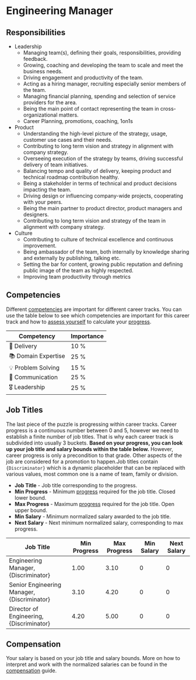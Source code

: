 # Engineering Manager

## Responsibilities

- Leadership
  - Managing team(s), defining their goals, responsibilities, providing feedback.
  - Growing, coaching and developing the team to scale and meet the business needs.
  - Driving engagement and productivity of the team.
  - Acting as a hiring manager, recruiting especially senior members of the team.
  - Managing financial planning, spending and selection of service providers for the area.
  - Being the main point of contact representing the team in cross-organizational matters.
  - Career Planning, promotions, coaching, 1on1s
- Product
  - Understanding the high-level picture of the strategy, usage, customer use cases and their needs.
  - Contributing to long term vision and strategy in alignment with company strategy.
  - Overseeing execution of the strategy by teams, driving successful delivery of team initiatives.
  - Balancing tempo and quality of delivery, keeping product and technical roadmap contribution healthy.
  - Being a stakeholder in terms of technical and product decisions impacting the team.
  - Driving design or influencing company-wide projects, cooperating with your peers.
  - Being the main partner to product director, product managers and designers.
  - Contributing to long term vision and strategy of the team in alignment with company strategy.
- Culture
  - Contributing to culture of technical excellence and continuous improvement.
  - Being ambassador of the team, both internally by knowledge sharing and externally by publishing, talking etc.
  - Setting the bar for content, growing public reputation and defining public image of the team as highly respected.
  - Improving team productivity through metrics

## Competencies

Different [competencies](../competencies.md) are important for different career tracks. You can use the table below to see which competencies are important for this career track and how to [assess yourself](../meetings/competency-assessment.md) to calculate your [progress](../progress.md).

| Competency          | Importance |
| ------------------- | ---------- |
| 🚚 Delivery         | 10 %       |
| 📚 Domain Expertise | 25 %       |
| 💡 Problem Solving  | 15 %       |
| 💬 Communication    | 25 %       |
| 🎖️ Leadership       | 25 %       |

## Job Titles

The last piece of the puzzle is progressing within career tracks. Career progress is a continuous number between 0 and 5, however we need to establish a finite number of job titles. That is why each career track is subdivided into usually 3 buckets. **Based on your progress, you can look up your job title and salary bounds within the table below.** However, career progress is only a precondition to that grade. Other aspects of the job are considered for a promotion to happen.Job titles contain `{Discriminator}` which is a dynamic placeholder that can be replaced with various values, most common one is a name of team, family or division.

- **Job Title** - Job title corresponding to the progress.
- **Min Progress** - Minimum [progress](../progress.md) required for the job title. Closed lower bound.
- **Max Progress** - Maximum [progress](../progress.md) required for the job title. Open upper bound.
- **Min Salary** - Minimum normalized salary awarded to the job title.
- **Next Salary** - Next minimum normalized salary, corresponding to max progress.

| Job Title                                   | Min Progress | Max Progress | Min Salary | Next Salary |
| ------------------------------------------- | ------------ | ------------ | ---------- | ----------- |
| Engineering Manager, {Discriminator}        | 1.00         | 3.10         | 0          | 0           |
| Senior Engineering Manager, {Discriminator} | 3.10         | 4.20         | 0          | 0           |
| Director of Engineering, {Discriminator}    | 4.20         | 5.00         | 0          | 0           |

## Compensation

Your salary is based on your job title and salary bounds. More on how to interpret and work with the normalized salaries can be found in the [compensation](../compensation.md) guide.
